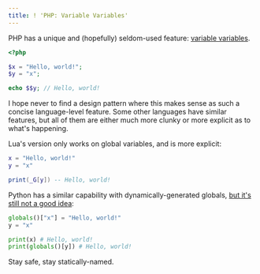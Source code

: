 ```yaml
---
title: ! 'PHP: Variable Variables'
---
```


PHP has a unique and (hopefully) seldom-used feature: [variable variables](http://php.net/manual/en/language.variables.variable.php).

```php
<?php

$x = "Hello, world!";
$y = "x";

echo $$y; // Hello, world!
```

I hope never to find a design pattern where this makes sense as such a concise language-level feature. Some other languages have similar features, but all of them are either much more clunky or more explicit as to what's happening.

Lua's version only works on global variables, and is more explicit:

```lua
x = "Hello, world!"
y = "x"

print(_G[y]) -- Hello, world!
```

Python has a similar capability with dynamically-generated globals, [but it's still not a good idea](http://stupidpythonideas.blogspot.com/2013/05/why-you-dont-want-to-dynamically-create.html):

```python
globals()["x"] = "Hello, world!"
y = "x"

print(x) # Hello, world!
print(globals()[y]) # Hello, world!
```

Stay safe, stay statically-named.